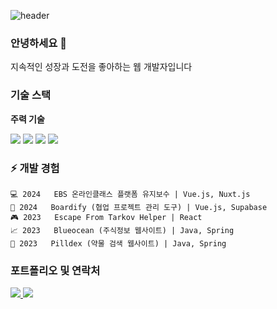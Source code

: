 ![header](https://capsule-render.vercel.app/api?type=waving&color=0:4B89DC,100:8C4BDC&height=200&section=header&text=MinHyeonggi&fontSize=60&fontColor=ffffff&animation=fadeIn)

### 안녕하세요 👋 
지속적인 성장과 도전을 좋아하는 웹 개발자입니다

### 기술 스택
**주력 기술**
<div>
<img src="https://img.shields.io/badge/JavaScript-F7DF1E?style=for-the-badge&logo=JavaScript&logoColor=black"/>
<img src="https://img.shields.io/badge/Vue.js-4FC08D?style=for-the-badge&logo=vue.js&logoColor=white"/>
<img src="https://img.shields.io/badge/React-61DAFB?style=for-the-badge&logo=react&logoColor=black"/>
<img src="https://img.shields.io/badge/Java-007396?style=for-the-badge&logo=java&logoColor=white"/>
</div>

### ⚡ 개발 경험
```
💻 2024   EBS 온라인클래스 플랫폼 유지보수 | Vue.js, Nuxt.js
🔧 2024   Boardify (협업 프로젝트 관리 도구) | Vue.js, Supabase
🎮 2023   Escape From Tarkov Helper | React
📈 2023   Blueocean (주식정보 웹사이트) | Java, Spring
💊 2023   Pilldex (약물 검색 웹사이트) | Java, Spring
```

### 포트폴리오 및 연락처
<a href="https://webdesklinker.netlify.app/">
    <img src="https://img.shields.io/badge/Portfolio-4A154B?style=for-the-badge&logo=Trello&logoColor=white"/>
</a>
<a href="mailto:alsvhtks@naver.com">
    <img src="https://img.shields.io/badge/이메일-EA4335?style=for-the-badge&logo=gmail&logoColor=white"/>
</a>
